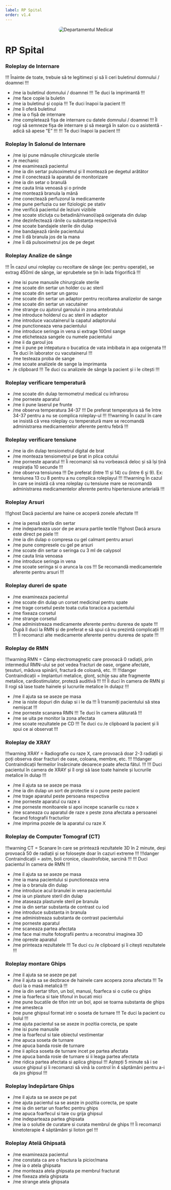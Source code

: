 ```yaml
---
label: RP Spital
order: v1.4
---
```


<p align="center">
    <img src="/docs/imagini/smurd.png" style="border-radius: 20px;" alt="Departamentul Medical">
</p>

# RP Spital

### Roleplay de Internare
!!!
Înainte de toate, trebuie să te legitimezi și să îi ceri buletinul domnului / doamnei
!!!
- /me ia buletinul domnului / doamnei
!!!
Te duci la imprimantă
!!!
- /me face copie la buletin
- /me ia buletinul și copia
!!!
Te duci înapoi la pacient
!!!
- /me îi oferă buletinul
- /me ia o fișă de internare
- /me completează fișa de internare cu datele domnului / doamnei
!!!
Îl rogi să semneze fișa de internare și să meargă în salon cu o asistentă - adică să apese ”E”
!!!
!!!
Te duci înapoi la pacient
!!!

### Roleplay în Salonul de Internare
- /me iși pune mănușile chirurgicale sterile
- /e mechanic
- /me examinează pacientul
- /me ia din sertar pulsoximetrul și îl montează pe degetul arătător
- /me il conectează la aparatul de  monitorizare
- /me ia din setar o branulă
- /me cauta linia venoasă și o prinde
- /me montează branula la mână
- /me conectează perfuzorul la medicamente
- /me pune perfuzia cu ser fiziologic pe stativ
- /me verifică pacientul de leziuni vizibile
- /me scoate sticluța cu betadină/rivanol/apă oxigenata din dulap
- /me dezinfectează rănile cu substanța respectivă
- /me scoate bandajele sterile din dulap
- /me bandajează rănile pacientului
- /me îi dă branula jos de la mana
- /me îi dă pulsoximetrul jos de pe deget

### Roleplay Analize de sânge
!!!
În cazul unui roleplay cu recoltare de sânge (ex: pentru operație), se extrag 450ml de sânge, iar eprubetele se țin în lada frigorifică
!!!
- /me isi pune manusile chirurgicale sterile
- /me scoate din sertar un holder cu ac steril
- /me scoate din sertar un garou
- /me scoate din sertar un adaptor pentru recoltarea analizelor de sange
- /me scoate din sertar un vacutainer
- /me strange cu ajutorul garoului in zona antebratului
- /me introduce holderul cu ac steril in adaptor
- /me introduce vacutainerul la capatul adaptorului
- /me punctioneaza vena pacientului
- /me introduce seringa in vena si extrage 100ml sange
- /me eticheteaza sangele cu numele pacientului
- /me ii da garoul jos
- /me ii pune pe intepatura o bucatica de vata imbibata in apa oxigenata
!!!
Te duci în laborator cu vacutainerul
!!!
- /me testeaza proba de sange
- /me scoate analizele de sange la imprimanta
- /e clipboard
!!!
Te duci cu analizele de sânge la pacient și i le citești
!!!

### Roleplay verificare temperatură
- /me scoate din dulap termometrul medical cu infrarosu
- /me porneste aparatul
- /me ii pune laserul pe frunte
- /me observa temperatura 34-37
!!!
De preferat temperatura să fie între 34-37 pentru a nu se complica roleplay-ul
!!!
!!!warning
În cazul în care se insistă că vrea roleplay cu temperatură mare se recomandă administrarea medicamentelor aferente pentru febră
!!!

### Roleplay verificare tensiune
- /me ia din dulap tensiometrul digital de brat
- /me monteaza tensiometrul pe brat in plica cotului
- /me porneste aparatul
!!!
Îi recomanzi să nu vorbească deloc și să își țină respirația 10 secunde
!!!
- /me observa tensiunea
!!!
De preferat (între 11 și 14) cu (între 6 și 9). Ex: tensiunea 13 cu 8 pentru a nu complica roleplayul
!!!
!!!warning
În cazul în care se insistă că vrea roleplay cu tensiune mare se recomandă administrarea medicamentelor aferente pentru hipertensiune arterială
!!!

### Roleplay Arsuri
!!!ghost
Dacă pacientul are haine ce acoperă zonele afectate
!!!
- /me ia pensă sterila din sertar
- /me indeparteaza usor de pe arsura partile textile
!!!ghost
Dacă arsura este direct pe piele
!!!
- /me ia din dulap o compresa cu gel calmant pentru arsuri
- /me pune compresele cu gel pe arsuri
- /me scoate din sertar o seringa cu 3 ml de calypsol
- /me cauta linia venoasa
- /me introduce seringa in vena
- /me scoate seringa si o arunca la cos
!!!
Se recomandă medicamentele aferente pentru arsuri
!!!

### Roleplay dureri de spate
- /me examineaza pacientul
- /me scoate din dulap un corset medicinal pentru spate
- /me trage corsetul peste toata cutia toracica a pacientului
- /me fixeaza corsetul
- /me strange corsetul
- /me administreaza medicamente aferente pentru durerea de spate
!!!
După îl duci la RMN și de preferat e să spui că nu prezintă complicații
!!!
!!!
Îi recomanzi alte medicamente aferente pentru durerea de spate
!!!

### Roleplay de RMN
!!!warning
RMN = Câmp electromagnetic care provoacă 0 radiații, prin intermediul RMN-ului se pot vedea fracturi de oase, organe afectate, țesuturi, măduva spinării, fractură de coloană, etc.
!!!
!!!danger
Contraindicații = Implanturi metalice, glonț, schije sau alte fragmente metalice, cardiostimulator, proteză auditivă
!!!
!!!
Îl duci în camera de RMN și îl rogi să lase toate hainele și lucrurile metalice în dulapz
!!!
- /me il ajuta sa se aseze pe masa
- /me ia niste dopuri din dulap si i le da
!!!
Îi transmiți pacientului să stea nemișcat
!!!
- /me porneste scanarea RMN
!!!
Te duci în camera alăturată
!!!
- /me se uita pe monitor la zona afectata
- /me scoate rezultatele pe CD
!!!
Te duci cu /e clipboard la pacient și îi spui ce ai observat
!!!

### Roleplay de XRAY
!!!warning
XRAY = Radiografie cu raze X, care provoacă doar 2-3 radiații și poți observa doar fracturi de oase, coloana, membre, etc.
!!!
!!!danger
Contraindicații fermeilor însărcinate deoarece poate afecta fătul.
!!!
!!!
Duci pacientul în camera de XRAY și îl orgi să lase toate hainele și lucrurile metalice în dulap
!!!
- /me il ajuta sa se aseze pe masa
- /me ia din dulap un sort de protectie si o pune peste pacient
- /me trage aparatul peste persoana respectiva
- /me porneste aparatul cu raze x
- /me porneste monitoarele si apoi incepe scanarile cu raze x
- /me scaneaza cu aparatul de raze x peste zona afectata a persoanei facand fotografii fracturilor
- /me imprima pozele de la aparatul cu raze X

### Roleplay de Computer Tomograf (CT)
!!!warning
CT = Scanare în care se printează rezultatele 3D în 2 minute, deși provoacă 50 de radiații și se folosește doar în cazuri extreme
!!!
!!!danger
Contraindicații = astm, boli cronice, claustrofobie, sarcină
!!!
!!!
Duci pacientul în camera de RMN
!!!
- /me il ajuta sa se aseze pe masa
- /me ia mana pacientului si punctioneaza vena
- /me ia o branula din dulap
- /me introduce acul branulei in vena pacientului
- /me ia un plasture steril din dulap
- /me ataseaza plasturele steril pe branula
- /me ia din sertar substanta de contrast cu iod
- /me introduce substanta in branula
- /me administreaza substanta de contrast pacientului
- /me porneste aparatul
- /me scaneaza partea afectata
- /me face mai multe fotografii pentru a reconstrui imaginea 3D
- /me opreste aparatul
- /me printeaza rezultatele
!!!
Te duci cu /e clipboard și îi citești rezultatele
!!!

### Roleplay montare Ghips
- /me il ajuta sa se aseze pe pat
- /me il ajuta sa se dezbrace de hainele care acopera zona afectata
!!!
Te duci la o masă metalică
!!!
- /me ia din sertar tifon, un bol, manusi, foarfeca si o cutie cu ghips
- /me ia foarfeca si taie tifonul in bucati mici
- /me pune bucatile de tifon intr un bol, apoi se toarna substanta de ghips
- /me amesteca
- /me pune ghipsul format intr o soseta de turnare
!!!
Te duci la pacient cu bolul
!!!
- /me ajuta pacientul sa se aseze in pozitia corecta, pe spate
- /me isi pune manusile
- /me ia foarfecul si taie obiectul vestimentar
- /me apuca soseta de turnare
- /me apuca banda rosie de turnare
- /me ii aplica soseta de turnare incet pe partea afectata
- /me apuca banda rosie de turnare si ii leaga partea afectata
- /me ridica partea afectata si aplica ghipsul
!!!
Aștepți 5 minute să i se usuce ghipsul și îi recomanzi să vină la control în 4 săptămâni pentru a-i da jos ghipsul
!!!

### Roleplay îndepărtare Ghips
- /me il ajuta sa se aseze pe pat
- /me ajuta pacientul sa se aseze in pozitia corecta, pe spate
- /me ia din sertar un foarfec pentru ghips
- /me apuca foarfecul si taie cu grija ghipsul
- /me indeparteaza partea ghipsata
- /me ia o solutie de curatare si curata membrul de ghips
!!!
Îi recomanzi kinetoterapie 4 săptămâni și lioton gel
!!!

### Roleplay Atelă Ghipsată
- /me examineaza pacientul
- /me constata ca are o fractura la picior/mana
- /me ia o atela ghipsata
- /me monteaza atela ghipsata pe membrul fracturat
- /me fixeaza atela ghipsata
- /me strange atela ghipsata 




